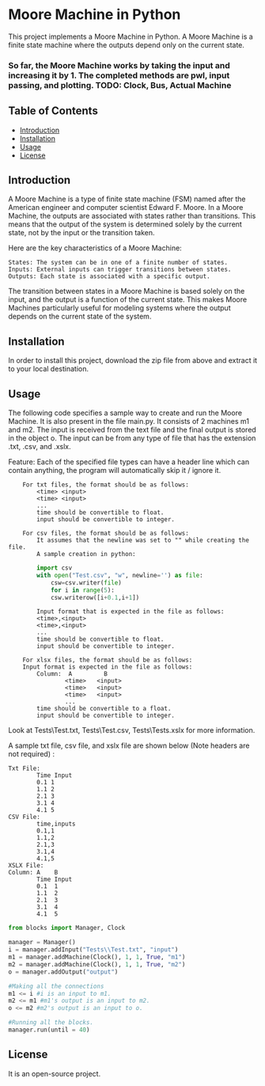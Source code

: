 # Moore Machine in Python

This project implements a Moore Machine in Python. A Moore Machine is a finite state machine where the outputs depend only on the current state.

### So far, the Moore Machine works by taking the input and increasing it by 1. The completed methods are pwl, input passing, and plotting. TODO: Clock, Bus, Actual Machine 

## Table of Contents
- [Introduction](#introduction)
- [Installation](#installation)
- [Usage](#usage)
- [License](#license)

## Introduction
A Moore Machine is a type of finite state machine (FSM) named after the American engineer and computer scientist Edward F. Moore. In a Moore Machine, the outputs are associated with states rather than transitions. This means that the output of the system is determined solely by the current state, not by the input or the transition taken.

Here are the key characteristics of a Moore Machine:

    States: The system can be in one of a finite number of states.
    Inputs: External inputs can trigger transitions between states.
    Outputs: Each state is associated with a specific output.

The transition between states in a Moore Machine is based solely on the input, and the output is a function of the current state. This makes Moore Machines particularly useful for modeling systems where the output depends on the current state of the system.

## Installation
In order to install this project, download the zip file from above and extract it to your local destination. 

## Usage

The following code specifies a sample way to create and run the Moore Machine. It is also present in the file main.py.
It consists of 2 machines m1 and m2. The input is received from the text file and the final output is stored in the object o. 
The input can be from any type of file that has the extension .txt, .csv, and .xslx. 

Feature: Each of the specified file types can have a header line which can contain anything, the program will automatically skip it / ignore it.

        For txt files, the format should be as follows: 
            <time> <input>
            <time> <input>
            ...
            time should be convertible to float.
            input should be convertible to integer.
            
        For csv files, the format should be as follows:
            It assumes that the newline was set to "" while creating the file.
            A sample creation in python:

```python
        import csv
        with open("Test.csv", "w", newline='') as file:
            csw=csv.writer(file)
            for i in range(5):
            csw.writerow([i+0.1,i+1])
```
                
            Input format that is expected in the file as follows:            
            <time>,<input>
            <time>,<input>
            ...
            time should be convertible to float.
            input should be convertible to integer.

        For xlsx files, the format should be as follows:
        Input format is expected in the file as follows:    
            Column:  A         B
                    <time>   <input>
                    <time>   <input>
                    <time>   <input>
                    ...
            time should be convertible to a float.
            input should be convertible to integer.

Look at Tests\\Test.txt, Tests\\Test.csv, Tests\\Tests.xslx for more information.

A sample txt file, csv file, and xslx file are shown below (Note headers are not required) :

    Txt File: 
            Time Input
            0.1 1
            1.1 2
            2.1 3
            3.1 4
            4.1 5
    CSV File:
            time,inputs
            0.1,1
            1.1,2
            2.1,3
            3.1,4
            4.1,5
    XSLX File:
    Column: A    B
            Time Input
            0.1  1
            1.1	 2
            2.1	 3
            3.1	 4
            4.1	 5

```python
from blocks import Manager, Clock

manager = Manager()
i = manager.addInput("Tests\\Test.txt", "input")
m1 = manager.addMachine(Clock(), 1, 1, True, "m1")
m2 = manager.addMachine(Clock(), 1, 1, True, "m2")
o = manager.addOutput("output")

#Making all the connections
m1 <= i #i is an input to m1.
m2 <= m1 #m1's output is an input to m2.
o <= m2 #m2's output is an input to o.

#Running all the blocks.
manager.run(until = 40)
```

## License
It is an open-source project. 
